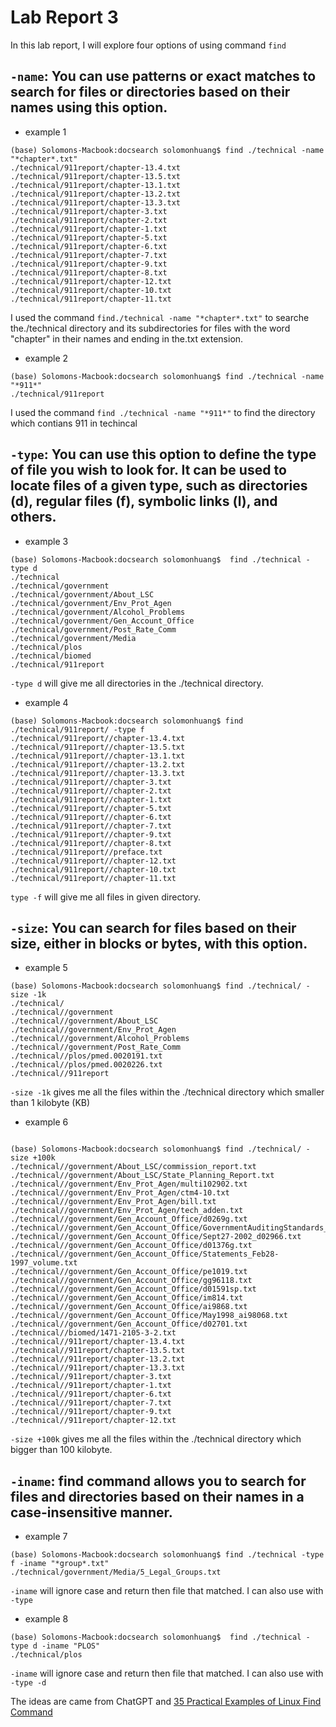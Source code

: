 # Lab Report 3

In this lab report, I will explore four options of using command `find`

## `-name`: You can use patterns or exact matches to search for files or directories based on their names using this option.
 
* example 1

```
(base) Solomons-Macbook:docsearch solomonhuang$ find ./technical -name "*chapter*.txt"
./technical/911report/chapter-13.4.txt
./technical/911report/chapter-13.5.txt
./technical/911report/chapter-13.1.txt
./technical/911report/chapter-13.2.txt
./technical/911report/chapter-13.3.txt
./technical/911report/chapter-3.txt
./technical/911report/chapter-2.txt
./technical/911report/chapter-1.txt
./technical/911report/chapter-5.txt
./technical/911report/chapter-6.txt
./technical/911report/chapter-7.txt
./technical/911report/chapter-9.txt
./technical/911report/chapter-8.txt
./technical/911report/chapter-12.txt
./technical/911report/chapter-10.txt
./technical/911report/chapter-11.txt
```

I used the command `find./technical -name "*chapter*.txt"`  to searche the./technical directory and its subdirectories for files with the word "chapter" in their names and ending in the.txt extension.

* example 2

```
(base) Solomons-Macbook:docsearch solomonhuang$ find ./technical -name "*911*"
./technical/911report
```
I used the command `find ./technical -name "*911*"` to find the directory which contians 911 in techincal 

## `-type`: You can use this option to define the type of file you wish to look for. It can be used to locate files of a given type, such as directories (d), regular files (f), symbolic links (l), and others.

* example 3

```
(base) Solomons-Macbook:docsearch solomonhuang$  find ./technical -type d
./technical
./technical/government
./technical/government/About_LSC
./technical/government/Env_Prot_Agen
./technical/government/Alcohol_Problems
./technical/government/Gen_Account_Office
./technical/government/Post_Rate_Comm
./technical/government/Media
./technical/plos
./technical/biomed
./technical/911report
```

`-type d` will give me all directories in the ./technical directory.

* example 4

```
(base) Solomons-Macbook:docsearch solomonhuang$ find ./technical/911report/ -type f
./technical/911report//chapter-13.4.txt
./technical/911report//chapter-13.5.txt
./technical/911report//chapter-13.1.txt
./technical/911report//chapter-13.2.txt
./technical/911report//chapter-13.3.txt
./technical/911report//chapter-3.txt
./technical/911report//chapter-2.txt
./technical/911report//chapter-1.txt
./technical/911report//chapter-5.txt
./technical/911report//chapter-6.txt
./technical/911report//chapter-7.txt
./technical/911report//chapter-9.txt
./technical/911report//chapter-8.txt
./technical/911report//preface.txt
./technical/911report//chapter-12.txt
./technical/911report//chapter-10.txt
./technical/911report//chapter-11.txt
````
`type -f` will give me all files in given directory.

## `-size`: You can search for files based on their size, either in blocks or bytes, with this option.

* example 5

```
(base) Solomons-Macbook:docsearch solomonhuang$ find ./technical/ -size -1k
./technical/
./technical//government
./technical//government/About_LSC
./technical//government/Env_Prot_Agen
./technical//government/Alcohol_Problems
./technical//government/Post_Rate_Comm
./technical//plos/pmed.0020191.txt
./technical//plos/pmed.0020226.txt
./technical//911report
```

`-size -1k` gives me all the files within the ./technical directory which smaller than 1 kilobyte (KB)

* example 6

```

(base) Solomons-Macbook:docsearch solomonhuang$ find ./technical/ -size +100k
./technical//government/About_LSC/commission_report.txt
./technical//government/About_LSC/State_Planning_Report.txt
./technical//government/Env_Prot_Agen/multi102902.txt
./technical//government/Env_Prot_Agen/ctm4-10.txt
./technical//government/Env_Prot_Agen/bill.txt
./technical//government/Env_Prot_Agen/tech_adden.txt
./technical//government/Gen_Account_Office/d0269g.txt
./technical//government/Gen_Account_Office/GovernmentAuditingStandards_yb2002ed.txt
./technical//government/Gen_Account_Office/Sept27-2002_d02966.txt
./technical//government/Gen_Account_Office/d01376g.txt
./technical//government/Gen_Account_Office/Statements_Feb28-1997_volume.txt
./technical//government/Gen_Account_Office/pe1019.txt
./technical//government/Gen_Account_Office/gg96118.txt
./technical//government/Gen_Account_Office/d01591sp.txt
./technical//government/Gen_Account_Office/im814.txt
./technical//government/Gen_Account_Office/ai9868.txt
./technical//government/Gen_Account_Office/May1998_ai98068.txt
./technical//government/Gen_Account_Office/d02701.txt
./technical//biomed/1471-2105-3-2.txt
./technical//911report/chapter-13.4.txt
./technical//911report/chapter-13.5.txt
./technical//911report/chapter-13.2.txt
./technical//911report/chapter-13.3.txt
./technical//911report/chapter-3.txt
./technical//911report/chapter-1.txt
./technical//911report/chapter-6.txt
./technical//911report/chapter-7.txt
./technical//911report/chapter-9.txt
./technical//911report/chapter-12.txt
```

`-size +100k` gives me all the files within the ./technical directory which bigger than 100 kilobyte.

## `-iname`: find command allows you to search for files and directories based on their names in a case-insensitive manner.

* example 7

```
(base) Solomons-Macbook:docsearch solomonhuang$ find ./technical -type f -iname "*group*.txt"
./technical/government/Media/5_Legal_Groups.txt
```

`-iname` will ignore case and return then file that matched. I can also use with `-type`

* example 8

```
(base) Solomons-Macbook:docsearch solomonhuang$  find ./technical -type d -iname "PLOS"
./technical/plos
```

`-iname` will ignore case and return then file that matched. I can also use with `-type -d`

The ideas are came from ChatGPT and [35 Practical Examples of Linux Find Command](https://www.tecmint.com/35-practical-examples-of-linux-find-command/)

